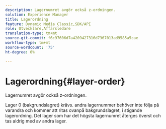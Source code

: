```yaml
---
description: Lagernumret avgör också z-ordningen.
solution: Experience Manager
title: Lagerordning
feature: Dynamic Media Classic,SDK/API
role: Utvecklare,Affärsledare
translation-type: tm+mt
source-git-commit: f6c97606d7a4209427316d7367013ad9585a5cae
workflow-type: tm+mt
source-wordcount: '75'
ht-degree: 0%

---
```



# Lagerordning{#layer-order}

Lagernumret avgör också z-ordningen.

Lager 0 (bakgrundslagret) krävs. andra lagernummer behöver inte följa på varandra och kommer att ritas ovanpå bakgrundslagret, i stigande lagerordning. Det lager som har det högsta lagernumret återges överst och tas aldrig med av andra lager.
